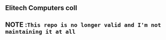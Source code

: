 ## Elitech Computers coll

##  NOTE :`This repo is no longer valid and I'm not maintaining it at all` 

